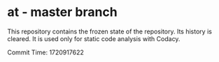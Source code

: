 # at - master branch

This repository contains the frozen state of the repository.
Its history is cleared. It is used only for static code
analysis with Codacy.

Commit Time: 1720917622